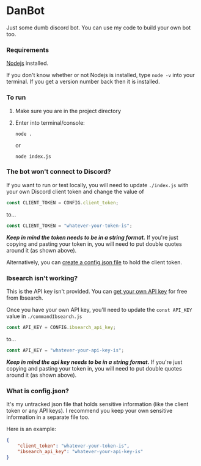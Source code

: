 # DanBot
Just some dumb discord bot. You can use my code to build your own bot too.

### Requirements
[Nodejs](https://nodejs.org/en/) installed.

If you don't know whether or not Nodejs is installed, type ```node -v``` into your terminal. If you get a version number back then it is installed.

### To run
1. Make sure you are in the project directory
2. Enter into terminal/console: 
    
    ```node .```
    
    or 
    
    ```node index.js```

### The bot won't connect to Discord?
If you want to run or test locally, you will need to update `./index.js` with your own Discord client token and change the value of 

```javascript
const CLIENT_TOKEN = CONFIG.client_token;
```

to...

```javascript
const CLIENT_TOKEN = "whatever-your-token-is";
```

***Keep in mind the token needs to be in a string format.*** If you're just copying and pasting your token in, you will need to put double quotes around it (as shown above).

Alternatively, you can [create a config.json file](#what-is-configjson) to hold the client token. 

### Ibsearch isn't working?
This is the API key isn't provided. You can [get your own API key](https://ibsearch.xxx/api/) for free from Ibsearch.

Once you have your own API key, you'll need to update the `const API_KEY` value in `./commandIbsearch.js`

```javascript
const API_KEY = CONFIG.ibsearch_api_key;
```

to...

```javascript
const API_KEY = "whatever-your-api-key-is";
```

***Keep in mind the api key needs to be in a string format.*** If you're just copying and pasting your token in, you will need to put double quotes around it (as shown above).

### What is config.json?
It's my untracked json file that holds sensitive information (like the client token or any API keys). I recommend you keep your own sensitive information in a separate file too.

Here is an example:

```json
{
    "client_token": "whatever-your-token-is",
    "ibsearch_api_key": "whatever-your-api-key-is"
}
```
